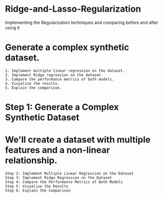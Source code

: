 # Ridge-and-Lasso-Regularization
Implementing the Regularization techniques and comparing before and after using it 


# Generate a complex synthetic dataset.
    1. Implement multiple linear regression on the dataset.
    2. Implement Ridge regression on the dataset.
    3. Compare the performance metrics of both models.
    4. Visualize the results.
    5. Explain the comparison.

# Step 1: Generate a Complex Synthetic Dataset

# We'll create a dataset with multiple features and a non-linear relationship.

    Step 2: Implement Multiple Linear Regression on the Dataset
    Step 3: Implement Ridge Regression on the Dataset
    Step 4: Compare the Performance Metrics of Both Models
    Step 5: Visualize the Results
    Step 6: Explain the Comparison
